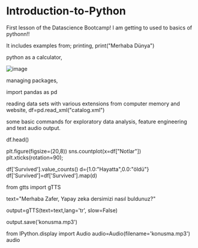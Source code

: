 # Introduction-to-Python
First lesson of the Datascience Bootcamp! I am getting to used to basics of pythonn!!

It includes examples from;
printing,
print("Merhaba Dünya")

python as a calculator,

![image](https://user-images.githubusercontent.com/122751581/215348250-2d86cf89-e3b6-4b0d-8914-dc9c12cc2b5f.png)

managing packages, 

import pandas as pd

reading data sets with various extensions from computer memory and website, 
df=pd.read_xml("catalog.xml")


some basic commands for exploratory data analysis, feature engineering and text audio output.

df.head()

plt.figure(figsize=(20,8))
sns.countplot(x=df["Notlar"]) 
plt.xticks(rotation=90);


df['Survived'].value_counts()
d={1.0:"Hayatta",0.0:"öldü"}
df['Survived']=df['Survived'].map(d)


from gtts import gTTS

text="Merhaba Zafer, Yapay zeka dersimizi nasıl buldunuz?"

output=gTTS(text=text,lang='tr', slow=False)

output.save('konusma.mp3')

from IPython.display import Audio
audio=Audio(filename='konusma.mp3')
audio
